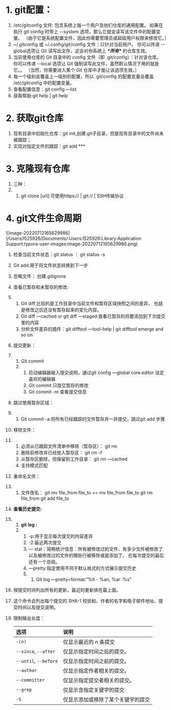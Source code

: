 # 1. git配置：

1. /etc/gitconfig 文件: 包含系统上每一个用户及他们仓库的通用配置。 如果在执行 git config 时带上 --system 选项，那么它就会读写该文件中的配置变量。 （由于它是系统配置文件，因此你需要管理员或超级用户权限来修改它。）
2. ~/.gitconfig 或 ~/.config/git/config 文件：只针对当前用户。 你可以传递 --global选项让 Git 读写此文件，这会对你系统上 ***\*所有\**** 的仓库生效。
3. 当前使用仓库的 Git 目录中的 config 文件（即 .git/config）：针对该仓库。 你可以传递 --local 选项让 Git 强制读写此文件，虽然默认情况下用的就是它。。 （当然，你需要进入某个 Git 仓库中才能让该选项生效。）
4. 每一个级别会覆盖上一级别的配置，所以 .git/config 的配置变量会覆盖 /etc/gitconfig 中的配置变量。
5. 查看配置信息：git config —list
6. 获取帮助:git help <verb> | git <verb> help

# 2. 获取git仓库

1. 现有目录中初始化仓库：git init,创建.git子目录，但是现有目录中的文件尚未被跟踪；
2. 实现对指定文件的跟踪：git add ***

# 3. 克隆现有仓库

1. 三种：
2. 1. git clone [url]:可使用https:// | git:// | SSH传输协议

# 4. git文件生命周期

![image-20220712165629986](/Users/I525926/Documents/:Users:I525926:Library:Application Support:typora-user-images:image-20220712165629986.png)

1. 检查当前文件状态：git status ｜ git status -s
2. Git add:用于将文件状态转换到下一步

1. 忽略文件： 创建.gitignore
2. 查看已暂存和未暂存的修改:
3. 1. Git diff:比较的是工作目录中当前文件和暂存区域快照之间的差异， 也就是修改之后还没有暂存起来的变化内容。
   2. Git diff —cached or git diff —staged:查看已暂存的将要添加到下次提交里的内容
   3. 分析文件差异的插件：git difftool —tool-help | git difftool emerge and so on
4. 提交更新：
5. 1. Git commit
   2. 1. 启动编辑器输入提交说明，通过git config —global core.editor 设定喜欢的编辑器
      2. Git commit 只提交暂存的修改
      3. Git commit -m 查看提交信息
6. 跳过使用暂存区域：
7. 1. Git commit -a:将所有已经跟踪的文件暂存并一并提交，跳过git add 步骤
8. 移除文件：
9. 1. 必须从已跟踪文件清单中移除（暂存区）： git rm
   2. 删除前修改并已经放入暂存区： git rm -f
   3. 从暂存区删除，但保留到工作目录： git rm —cached
   4. 支持模式匹配
10. 重命名文件：
11. 1. 文件改名： git mv file_from file_to == mv file_from file_to git rm file_from git add file_to
12. **查看历史提交:**
13. 1. **git log :**
    2. 1. -p:用于显示每次提交的内容差异
       2. -2:最近两次提交
       3. — stat：简略统计信息：所有被修改过的文件、有多少文件被修改了以及被修改过的文件的哪些行被移除或是添加了。 在每次提交的最后还有一个总结。
       4. —pretty:指定使用不同于默认格式的方式展示提交历史
       5. 1. Git log —pretty=format:”%h - %an, %ar :%s"

1. 按提交时间列出所有的更新，最近的更新排在最上面。
2. 这个命令会列出每个提交的 SHA-1 校验和、作者的名字和电子邮件地址、提交时间以及提交说明。

14. 限制输出长度：

    | 选项                  | 说明                               |
    | :-------------------- | :--------------------------------- |
    | `-(n)`                | 仅显示最近的 n 条提交              |
    | `--since`, `--after`  | 仅显示指定时间之后的提交。         |
    | `--until`, `--before` | 仅显示指定时间之前的提交。         |
    | `--author`            | 仅显示指定作者相关的提交。         |
    | `--committer`         | 仅显示指定提交者相关的提交。       |
    | `--grep`              | 仅显示含指定关键字的提交           |
    | `-S`                  | 仅显示添加或移除了某个关键字的提交 |

    